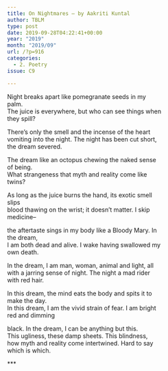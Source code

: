 ```yaml
---
title: On Nightmares – by Aakriti Kuntal
author: TBLM
type: post
date: 2019-09-28T04:22:41+00:00
year: "2019"
month: "2019/09"
url: /?p=916
categories:
  - 2. Poetry
issue: C9

---
```

Night breaks apart like pomegranate seeds in my  
palm.  
The juice is everywhere, but who can see things when  
they spill?

There&#8217;s only the smell and the incense of the heart  
vomiting into the night. The night has been cut short,  
the dream severed.

The dream like an octopus chewing the naked sense  
of being.  
What strangeness that myth and reality come like  
twins?

As long as the juice burns the hand, its exotic smell  
slips  
blood thawing on the wrist; it doesn&#8217;t matter. I skip  
medicine&#8211;

the aftertaste sings in my body like a Bloody Mary. In  
the dream,  
I am both dead and alive. I wake having swallowed my  
own death.

In the dream, I am man, woman, animal and light, all  
with a jarring sense of night. The night a mad rider  
with red hair.

In this dream, the mind eats the body and spits it to  
make the day.  
In this dream, I am the vivid strain of fear. I am bright  
red and dimming

black. In the dream, I can be anything but this.  
This ugliness, these damp sheets. This blindness,  
how myth and reality come intertwined. Hard to say  
which is which.

\***